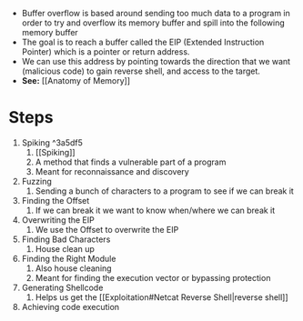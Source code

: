 - Buffer overflow is based around sending too much data to a program in order to try and overflow its memory buffer and spill into the following memory buffer
- The goal is to reach a buffer called the EIP (Extended Instruction Pointer) which is a pointer or return address.
- We can use this address by pointing towards the direction that we want (malicious code) to gain reverse shell, and access to the target.
- **See:** [[Anatomy of Memory]]
# Steps
1. Spiking ^3a5df5
	1. [[Spiking]]
	2. A method that finds a vulnerable part of a program
	3. Meant for reconnaissance and discovery
2. Fuzzing
	1. Sending a bunch of characters to a program to see if we can break it
3. Finding the Offset
	1. If we can break it we want to know when/where we can break it
4. Overwriting the EIP
	1. We use the Offset to overwrite the EIP
5. Finding Bad Characters
	1. House clean up
6. Finding the Right Module
	1. Also house cleaning
	2. Meant for finding the execution vector or bypassing protection
7. Generating Shellcode
	1. Helps us get the [[Exploitation#Netcat Reverse Shell|reverse shell]]
8. Achieving code execution